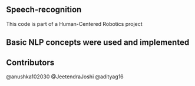 ## Speech-recognition

This code is part of a Human-Centered Robotics project

## Basic NLP concepts were used and implemented

## Contributors
@anushka102030 
@JeetendraJoshi
@adityag16
